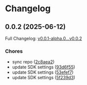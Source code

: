 # Changelog

## 0.0.2 (2025-06-12)

Full Changelog: [v0.0.1-alpha.0...v0.0.2](https://github.com/digitalocean/genai-python/compare/v0.0.1-alpha.0...v0.0.2)

### Chores

* sync repo ([2c8aea2](https://github.com/digitalocean/genai-python/commit/2c8aea218c5d674ab3a9ec0ffda949d588e39866))
* update SDK settings ([93d6f55](https://github.com/digitalocean/genai-python/commit/93d6f555b479f494e270f4e16b9bf93f6ebe7ea3))
* update SDK settings ([53efef7](https://github.com/digitalocean/genai-python/commit/53efef7c21a5e666e103a76a36059810c2532f05))
* update SDK settings ([5f239d3](https://github.com/digitalocean/genai-python/commit/5f239d34b86e29272f37460edc6b38a5964b343b))
